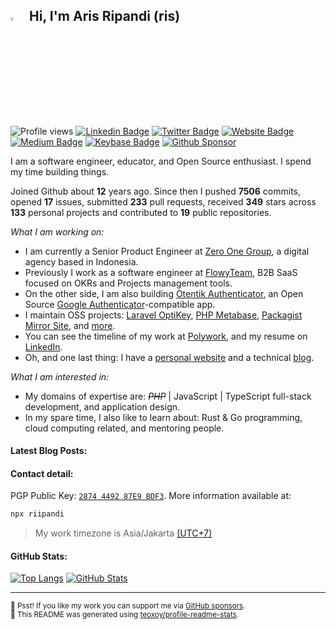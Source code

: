 <!-- <img src="https://media.giphy.com/media/SWoSkN6DxTszqIKEqv/giphy.gif" alt="Aris Ripandi"> -->

## <img src="https://media.giphy.com/media/hvRJCLFzcasrR4ia7z/giphy.gif" width="4%" /> &nbsp;Hi, I'm Aris Ripandi (ris)

![Profile views](https://komarev.com/ghpvc/?username=riipandi&color=blueviolet&style=flat)
[![Linkedin Badge](https://img.shields.io/badge/-aris--ripandi-blue?style=flat&logo=Linkedin&logoColor=white&link=https://www.linkedin.com/in/aris-ripandi/)](https://www.linkedin.com/in/aris-ripandi)
[![Twitter Badge](https://img.shields.io/badge/-%40riipandi-1ca0f1?style=flat&labelColor=0890f0&logo=twitter&logoColor=white)](https://twitter.com/riipandi)
[![Website Badge](https://img.shields.io/badge/ripandis.com-4384ff?style=flat&logo=appveyor&logoColor=white&link=https://ripandis.com/)](https://ripandis.com/)
[![Medium Badge](https://img.shields.io/badge/Medium-2e3030?style=flat&logo=medium&logoColor=white)](https://medium.com/@riipandi/)
[![Keybase Badge](https://img.shields.io/badge/-%40riipandi-3663ea?style=flat&labelColor=182d6e&logo=keybase&logoColor=white)](https://keybase.io/riipandi)
[![Github Sponsor](https://img.shields.io/static/v1?color=26B643&label=Sponsor&message=%E2%9D%A4&logo=GitHub&style=flat)](https://github.com/sponsors/riipandi)

I am a software engineer, educator, and Open Source enthusiast. I spend my time building things.

Joined Github about **12** years ago. Since then I pushed **7506** commits,
opened **17** issues, submitted **233** pull requests, received **349**
stars across **133** personal projects and contributed to **19**
public repositories.

_What I am working on:_

-   I am currently a Senior Product Engineer at [Zero One Group](https://zero-one-group.com/technology/), a digital agency based in Indonesia.
-   Previously I work as a software engineer at [FlowyTeam](https://www.flowyteam.com/), B2B SaaS focused on OKRs and Projects management tools.
-   On the other side, I am also building [Otentik Authenticator](https://otentik.app/), an Open Source [Google Authenticator](https://support.google.com/accounts/answer/1066447?hl=en&co=GENIE.Platform%3DAndroid)-compatible app.
-   I maintain OSS projects: [Laravel OptiKey](https://github.com/riipandi/laravel-optikey), [PHP Metabase](https://github.com/riipandi/php-metabase), [Packagist Mirror Site](https://packagist.pages.dev/), and [more](https://github.com/riipandi?tab=repositories&q=&type=source).
-   You can see the timeline of my work at [Polywork](https://poly.work/aris), and my resume on [LinkedIn](https://www.linkedin.com/in/aris-ripandi/).
-   Oh, and one last thing: I have a [personal website](https://ripandis.com/) and a technical [blog](https://riipandi.hashnode.dev/).

_What I am interested in:_

-   My domains of expertise are: ~~_PHP_~~ | JavaScript | TypeScript full-stack development, and application design.
-   In my spare time, I also like to learn about: Rust & Go programming, cloud computing related, and mentoring people.

#### Latest Blog Posts:

<!-- BLOG-POST-LIST:START -->
<!-- BLOG-POST-LIST:END -->

#### Contact detail:

PGP Public Key: [`2874 4492 87E9 BDF3`](https://keybase.io/riipandi/pgp_keys.asc). More information available at:

```sh
npx riipandi
```

> My work timezone is Asia/Jakarta <a href="https://time.is/UTC+7" target="_blank" rel="noopener noreferrer">(UTC+7)</a>

#### GitHub Stats:

[![Top Langs](https://github-readme-stats.vercel.app/api/top-langs/?username=riipandi&layout=compact&hide_border=true&card_width=280)](https://s.id/1vBYf)
[![GitHub Stats](https://github-readme-stats.vercel.app/api?username=riipandi&hide_border=true&hide_title=true&show_icons=false&locale=en&theme=vue&text_bold=false&card_width=390)](https://s.id/1vBYA)

<!-- ![PHP](https://img.shields.io/static/v1?style=flat-square&label=%E2%A0%80&color=555&labelColor=%234F5D95&message=PHP%EF%B8%B162.1%25)
![JavaScript](https://img.shields.io/static/v1?style=flat-square&label=%E2%A0%80&color=555&labelColor=%23f1e05a&message=JavaScript%EF%B8%B110.6%25)
![HTML](https://img.shields.io/static/v1?style=flat-square&label=%E2%A0%80&color=555&labelColor=%23e34c26&message=HTML%EF%B8%B16.7%25)
![CSS](https://img.shields.io/static/v1?style=flat-square&label=%E2%A0%80&color=555&labelColor=%23563d7c&message=CSS%EF%B8%B15.7%25)
![C#](https://img.shields.io/static/v1?style=flat-square&label=%E2%A0%80&color=555&labelColor=%23178600&message=C%23%EF%B8%B14%25)
![Go](https://img.shields.io/static/v1?style=flat-square&label=%E2%A0%80&color=555&labelColor=%2300ADD8&message=Go%EF%B8%B13.9%25)
![TypeScript](https://img.shields.io/static/v1?style=flat-square&label=%E2%A0%80&color=555&labelColor=%233178c6&message=TypeScript%EF%B8%B12.2%25)
![Other](https://img.shields.io/static/v1?style=flat-square&label=%E2%A0%80&color=555&labelColor=%23ededed&message=Other%EF%B8%B14.5%25)
 -->

---

<sub>🤫 Psst! If you like my work you can support me via [GitHub sponsors](https://github.com/sponsors/riipandi).
<br/>🤖 This README was generated using [teoxoy/profile-readme-stats](https://github.com/marketplace/actions/profile-readme-stats).</sub>
